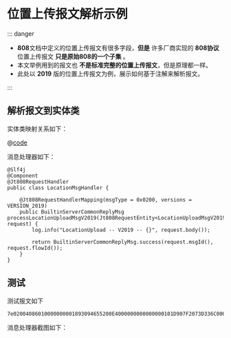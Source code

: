 # 位置上传报文解析示例

::: danger

- **808**文档中定义的位置上传报文有很多字段，**但是** 许多厂商实现的 **808协议** 位置上传报文 **只是原始808的一个子集** 。
- 本文举例用到的报文也 **不是标准完整的位置上传报文**，但是原理都一样。
- 此处以 **2019** 版的位置上传报文为例，展示如何基于注解来解析报文。

:::

## 解析报文到实体类

实体类映射关系如下：

@[code](@example-src/808/v2/annotation-driven-dev/LocationUploadMsgV2019.java)

消息处理器如下：

```java{6,7}
@Slf4j
@Component
@Jt808RequestHandler
public class LocationMsgHandler {

    @Jt808RequestHandlerMapping(msgType = 0x0200, versions = VERSION_2019)
    public BuiltinServerCommonReplyMsg processLocationUploadMsgV2019(Jt808RequestEntity<LocationUploadMsgV2019> request) {
        log.info("LocationUpload -- V2019 -- {}", request.body());

        return BuiltinServerCommonReplyMsg.success(request.msgId(), request.flowId());
    }
}
```

## 测试

测试报文如下

```shell
7e02004086010000000001893094655200E4000000000000000101D907F2073D336C000000000000211124114808010400000026030200003001153101002504000000001404000000011504000000FA160400000000170200001803000000EA10FFFFFFFFFFFFFFFFFFFFFFFFFFFFFFFF02020000EF0400000000F31B017118000000000000000000000000000000000000000000000000567e
```

消息处理器截图如下：

<p class="demo">
    <img :src="$withBase('/img/v2/annotation-driven-dev/location-upload-v2019-debug.png')">
</p>
